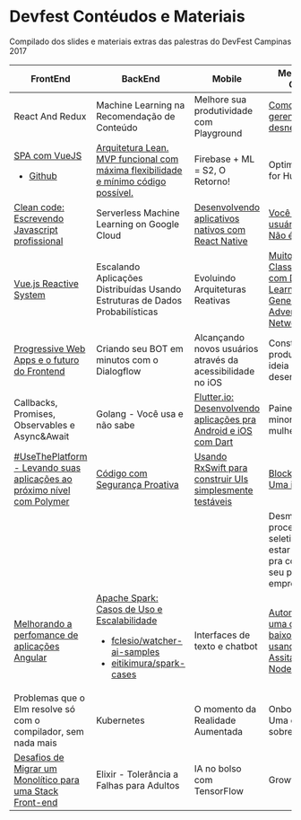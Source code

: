 # Devfest Contéudos e Materiais

Compilado dos slides e materiais extras das palestras do DevFest Campinas 2017

|FrontEnd|BackEnd|Mobile|Mentoring & Growth|
|---|---|---|---|
|React And Redux|Machine Learning na Recomendação de Conteúdo|Melhore sua produtividade com Playground|[Como tornar seu gerente (quase) desnecessário](https://www.slideshare.net/mobile/GabrielFranco11/como-tornar-seu-gestor-quase-inutil)|
|[SPA com VueJS](https://www.slideshare.net/brolesi/spa-com-vuejs)<br><ul><li>[Github](https://github.com/brolesi/gdg-campinas-vuejs)</li></ul>|[Arquitetura Lean. MVP funcional com máxima flexibilidade e mínimo código possível.](https://docs.google.com/presentation/d/1yeSuyeCVnAJ2eZG6BSvIrcYJHNMukxeL9S6wAqyl7bk/edit?usp=drivesdk)|Firebase + ML = S2, O Retorno!|Optimizing Code for Humans|
|[Clean code: Escrevendo Javascript profissional](https://www.slideshare.net/bielribeiro/clean-code-escrevendo-js-profissional)|Serverless Machine Learning on Google Cloud|[Desenvolvendo aplicativos nativos com React Native](https://www.slideshare.net/LusFelipeSouza1/desenvolvendo-aplicativos-nativos-com-react-native)|[Você não é o usuário. Sério. Não é.](https://www.slideshare.net/danielfurts/voc-no-o-usurio-devfest-2017)|
|[Vue.js Reactive System](https://docs.google.com/presentation/d/1wNl8vh5qUldkQ01aWRT-av6pw4MAHInEzh0ngNVsDGg/edit?usp=sharing)|Escalando Aplicações Distribuídas Usando Estruturas de Dados Probabilísticas|Evoluindo Arquiteturas Reativas|[Muito alem de Classificação com Deep Learning - Generative Adversarial Networks](https://docs.google.com/presentation/d/1RsqhmYGAFHeGoNhWqyonic4c-IWJFmcHr3fayiCMAh4/edit?usp=sharing)|
|[Progressive Web Apps e o futuro do Frontend](https://pt.slideshare.net/RaphaelMoraes23/pwa-e-o-futuro-do-frontend)|Criando seu BOT em minutos com o Dialogflow|Alcançando novos usuários através da acessibilidade no iOS|Construindo um produto - da ideia ao desenvolvimento|
|Callbacks, Promises, Observables e Async&Await|Golang - Você usa e não sabe|[Flutter.io: Desenvolvendo aplicações pra Android e iOS com Dart](https://speakerdeck.com/walmyrcarvalho/flutter-criando-aplicacoes-para-ios-e-android-utilizando-dart)|Painel sobre minorias e mulheres em TI|
|[#UseThePlatform - Levando suas aplicações ao próximo nível com Polymer](https://pt.slideshare.net/yanmagalhaes7/usetheplatfom-levando-suas-aplicaes-ao-prximo-nvel-com-polymer)|[Código com Segurança Proativa](https://www.slideshare.net/wsouzant/desenvolvimento-de-cdigo-com-segurana-proativa/wsouzant/desenvolvimento-de-cdigo-com-segurana-proativa)|[Usando RxSwift para construir UIs simplesmente testáveis](https://www.slideshare.net/FellipeSantiagoSCaet/usando-rxswift-para-construir-uis-simplesmente-testveis)|[Blockchain - Uma introdução](https://slides.com/victorperin/devfest-blockchain)|
||||Desmistificando processos seletivos: como estar preparado pra conquistar seu próximo emprego/estágio|
|[Melhorando a perfomance de aplicações Angular](https://slides.com/keilla/angular-performance/)|[Apache Spark: Casos de Uso e Escalabilidade](https://www.slideshare.net/eitikimura/devfest-apache-spark-casos-de-uso-e-escalabilidade)<br><ul><li>[fclesio/watcher-ai-samples](https://github.com/fclesio/watcher-ai-samples)</li><li>[eitikimura/spark-cases](https://github.com/eitikimura/spark-cases)</li></ul>|Interfaces de texto e chatbot|[Automatizando uma casa com baixo custo usando Google Assitant e NodeJS](https://www.slideshare.net/afonso_franca/aumatizando-uma-casa-com-baixo-custo-usando-google-assitant-e-node-js)|
|Problemas que o Elm resolve só com o compilador, sem nada mais|Kubernetes|O momento da Realidade Aumentada|Onboarding - Uma questão de sobrevivência|
|[Desafios de Migrar um Monolítico para uma Stack Front-end](http://bit.ly/migrando-monolítico-frontend)|Elixir - Tolerância a Falhas para Adultos|IA no bolso com TensorFlow|Growth Hacking|
